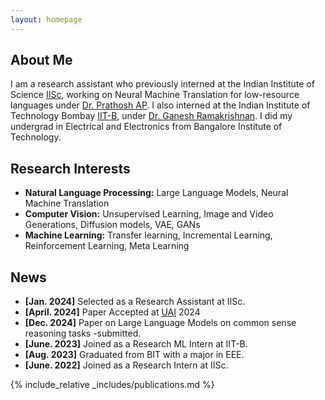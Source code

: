 ```yaml
---
layout: homepage
---
```


## About Me

I am a research assistant who previously interned at the Indian Institute of Science [IISc](https://iisc.ac.in/), working on Neural Machine Translation for low-resource languages under [Dr. Prathosh AP](https://eecs.iisc.ac.in/people/prathosh-a-p/). I also interned at the Indian Institute of Technology Bombay [IIT-B](https://www.iitb.ac.in/), under [Dr. Ganesh Ramakrishnan](https://www.cse.iitb.ac.in/~ganesh/). I did my undergrad in Electrical and Electronics from Bangalore Institute of Technology.

## Research Interests

- **Natural Language Processing:** Large Language Models, Neural Machine Translation
- **Computer Vision:** Unsupervised Learning, Image and Video Generations, Diffusion models, VAE, GANs
- **Machine Learning:** Transfer learning, Incremental Learning, Reinforcement Learning, Meta Learning



## News

- **[Jan. 2024]** Selected as a Research Assistant at IISc.
- **[April. 2024]** Paper Accepted at [UAI](https://www.auai.org/uai2024/) 2024
- **[Dec. 2024]** Paper on Large Language Models on common sense reasoning tasks -submitted.
- **[June. 2023]** Joined as a Research ML Intern at IIT-B.
- **[Aug. 2023]** Graduated from BIT with a major in EEE.
- **[June. 2022]** Joined as a Research Intern at IISc.


{% include_relative _includes/publications.md %}

<!-- {% include_relative _includes/services.md %} -->
